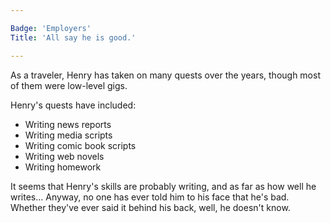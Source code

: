 ```yaml
---

Badge: 'Employers'
Title: 'All say he is good.'

---
```


As a traveler, Henry has taken on many quests over the years, though most of them were low-level gigs.

Henry's quests have included:

* Writing news reports
* Writing media scripts
* Writing comic book scripts
* Writing web novels
* Writing homework
  
It seems that Henry's skills are probably writing, and as far as how well he writes... Anyway, no one has ever told him to his face that he's bad. <br>
Whether they've ever said it behind his back, well, he doesn't know.
